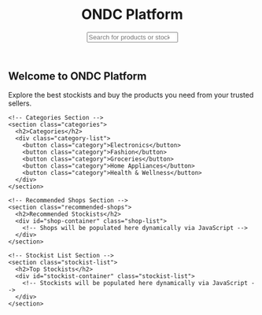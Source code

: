 <!DOCTYPE html>
<html lang="en">
<head>
  <meta charset="UTF-8">
  <meta name="viewport" content="width=device-width, initial-scale=1.0">
  <title>ONDC Platform</title>
  <link rel="stylesheet" href="styles.css">
</head>
<body>
  <!-- Navigation Bar -->
  <header>
    <div class="navbar">
      <h1>ONDC Platform</h1>
      <input type="search" placeholder="Search for products or stockists..." id="search-bar">
    </div>
  </header>

  <!-- Main Content -->
  <main>
    <!-- Banner Section -->
    <section class="banner">
      <h2>Welcome to ONDC Platform</h2>
      <p>Explore the best stockists and buy the products you need from your trusted sellers.</p>
    </section>

    <!-- Categories Section -->
    <section class="categories">
      <h2>Categories</h2>
      <div class="category-list">
        <button class="category">Electronics</button>
        <button class="category">Fashion</button>
        <button class="category">Groceries</button>
        <button class="category">Home Appliances</button>
        <button class="category">Health & Wellness</button>
      </div>
    </section>

    <!-- Recommended Shops Section -->
    <section class="recommended-shops">
      <h2>Recommended Stockists</h2>
      <div id="shop-container" class="shop-list">
        <!-- Shops will be populated here dynamically via JavaScript -->
      </div>
    </section>

    <!-- Stockist List Section -->
    <section class="stockist-list">
      <h2>Top Stockists</h2>
      <div id="stockist-container" class="stockist-list">
        <!-- Stockists will be populated here dynamically via JavaScript -->
      </div>
    </section>
  </main>

  <script src="script.js"></script>
</body>
</html>
